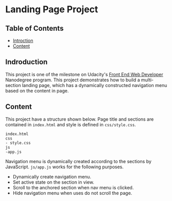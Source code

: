 # Landing Page Project

## Table of Contents

* [Introction](#introduction)
* [Content](#content)

## Indroduction

This project is one of the milestone on Udacity's [Front End Web Developer](https://www.udacity.com/course/front-end-web-developer-nanodegree--nd0011) Nanodegree program. This project demonstrates how to build a multi-section landing page, which has a dynamically constructed navigation menu based on the content in page.

## Content

This project have a structure shown below. Page title and sections are contained in `index.html` and style is defined in `css/style.css`.

```
index.html
css
- style.css
js
-app.js
```

Navigation menu is dynamically created according to the sections by JavaScript. `js/app.js` works for the following purposes.

- Dynamically create navigation menu.
- Set active state on the section in view.
- Scroll to the anchored section when nav menu is clicked.
- Hide navigation menu when uses do not scroll the page.